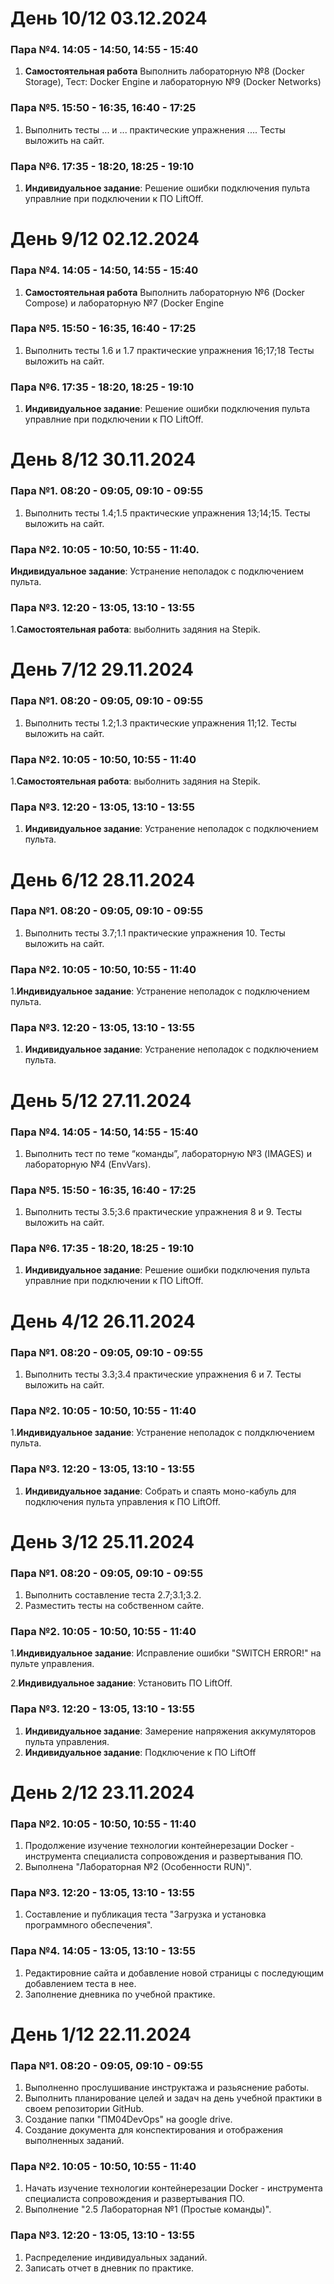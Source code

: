 # День 10/12 03.12.2024
### Пара №4. 14:05 - 14:50, 14:55 - 15:40
1. **Самостоятельная работа** Выполнить лабораторную №8 (Docker Storage), Тест: Docker Engine и лабораторную №9 (Docker Networks)
### Пара №5. 15:50 - 16:35, 16:40 - 17:25
1. Выполнить тесты ... и ... практические упражнения .... Тесты выложить на сайт. 
### Пара №6. 17:35 - 18:20, 18:25 - 19:10
1. **Индивидуальное задание**: Решение ошибки подключения пульта управлние при подключении к ПО LiftOff.

# День 9/12 02.12.2024
### Пара №4. 14:05 - 14:50, 14:55 - 15:40
1. **Самостоятельная работа** Выполнить лабораторную №6 (Docker Compose) и лабораторную №7 (Docker Engine
### Пара №5. 15:50 - 16:35, 16:40 - 17:25
1. Выполнить тесты 1.6 и 1.7 практические упражнения 16;17;18 Тесты выложить на сайт. 
### Пара №6. 17:35 - 18:20, 18:25 - 19:10
1. **Индивидуальное задание**: Решение ошибки подключения пульта управлние при подключении к ПО LiftOff.

# День 8/12 30.11.2024
### Пара №1. 08:20 - 09:05, 09:10 - 09:55
1. Выполнить тесты 1.4;1.5 практические упражнения 13;14;15. Тесты выложить на сайт. 
### Пара №2. 10:05 - 10:50, 10:55 - 11:40.
**Индивидуальное задание**: Устранение неполадок с подключением пульта.
### Пара №3. 12:20 - 13:05, 13:10 - 13:55
1.**Самостоятельная работа**: выболнить задяния на Stepik.

# День 7/12 29.11.2024
### Пара №1. 08:20 - 09:05, 09:10 - 09:55
1. Выполнить тесты 1.2;1.3 практические упражнения 11;12. Тесты выложить на сайт. 
### Пара №2. 10:05 - 10:50, 10:55 - 11:40
1.**Самостоятельная работа**: выболнить задяния на Stepik.
### Пара №3. 12:20 - 13:05, 13:10 - 13:55
1. **Индивидуальное задание**: Устранение неполадок с подключением пульта.

# День 6/12 28.11.2024
### Пара №1. 08:20 - 09:05, 09:10 - 09:55
1. Выполнить тесты 3.7;1.1 практические упражнения 10. Тесты выложить на сайт. 
### Пара №2. 10:05 - 10:50, 10:55 - 11:40
1.**Индивидуальное задание**: Устранение неполадок с подключением пульта.
### Пара №3. 12:20 - 13:05, 13:10 - 13:55
1. **Индивидуальное задание**: Устранение неполадок с подключением пульта.
	

# День 5/12 27.11.2024
### Пара №4. 14:05 - 14:50, 14:55 - 15:40
1. Выполнить тест  по теме “команды”, лабораторную №3 (IMAGES) и лабораторную №4 (EnvVars).
### Пара №5. 15:50 - 16:35, 16:40 - 17:25
1. Выполнить тесты 3.5;3.6 практические упражнения 8 и 9. Тесты выложить на сайт. 
### Пара №6. 17:35 - 18:20, 18:25 - 19:10
1. **Индивидуальное задание**: Решение ошибки подключения пульта управлние при подключении к ПО LiftOff.

# День 4/12 26.11.2024
### Пара №1. 08:20 - 09:05, 09:10 - 09:55
1. Выполнить тесты 3.3;3.4 практические упражнения 6 и 7. Тесты выложить на сайт. 
### Пара №2. 10:05 - 10:50, 10:55 - 11:40
1.**Индивидуальное задание**: Устранение неполадок с полдключением пульта.
### Пара №3. 12:20 - 13:05, 13:10 - 13:55
1. **Индивидуальное задание**: Собрать и спаять моно-кабуль для подключения пульта управления к ПО LiftOff.

# День 3/12 25.11.2024
### Пара №1. 08:20 - 09:05, 09:10 - 09:55
1. Выполнить составление теста 2.7;3.1;3.2.
2. Разместить тесты на собственном сайте.
### Пара №2. 10:05 - 10:50, 10:55 - 11:40
1.**Индивидуальное задание**: Исправление ошибки "SWITCH ERROR!" на пульте управления.

2.**Индивидуальное задание**: Установить ПО LiftOff.
### Пара №3. 12:20 - 13:05, 13:10 - 13:55
1. **Индивидуальное задание**: Замерение напряжения аккумуляторов пульта управления.
2. **Индивидуальное задание**: Подключение к ПО LiftOff

# День 2/12 23.11.2024

### Пара №2. 10:05 - 10:50, 10:55 - 11:40
1. Продолжение изучение технологии контейнерезации Docker - инструмента специалиста сопровождения и развертывания ПО.
2. Выполнена "Лабораторная №2 (Особенности RUN)".
### Пара №3. 12:20 - 13:05, 13:10 - 13:55
1. Составление и публикация теста "Загрузка и установка программного обеспечения".
### Пара №4. 14:05 - 13:05, 13:10 - 13:55
1. Редактировние сайта и добавление новой страницы с последующим добавлением теста в нее.
2. Заполнение дневника по учебной практике.
# День 1/12 22.11.2024

### Пара №1. 08:20 - 09:05, 09:10 - 09:55
1. Выполненно прослушивание инструктажа и разьяснение работы.
2. Выполнить планирование целей и задач на день учебной практики в своем репозитории GitHub.
3. Создание папки "ПМ04DevOps" на google drive.
4. Создание документа для конспектирования и отображения выполненных заданий.
### Пара №2. 10:05 - 10:50, 10:55 - 11:40
1. Начать изучение технологии контейнерезации Docker - инструмента специалиста сопровождения и развертывания ПО.
2. Выполнение "2.5 Лабораторная №1 (Простые команды)".
### Пара №3. 12:20 - 13:05, 13:10 - 13:55
1. Распределение индивидуальных заданий.
2. Записать отчет в дневник по практике.

